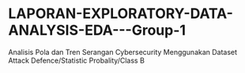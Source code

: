 # LAPORAN-EXPLORATORY-DATA-ANALYSIS-EDA---Group-1
Analisis Pola dan Tren Serangan Cybersecurity Menggunakan Dataset Attack Defence/Statistic Probality/Class B
